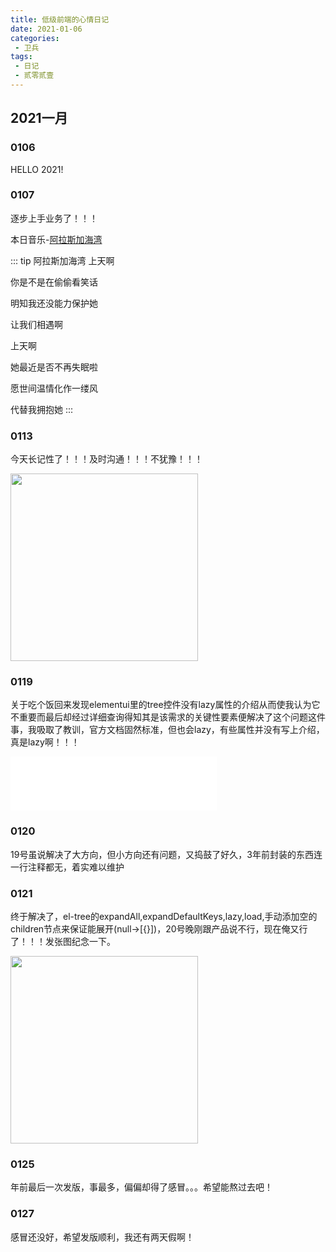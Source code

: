 ```yaml
---
title: 低级前端的心情日记
date: 2021-01-06
categories:
 - 卫兵
tags:
 - 日记
 - 贰零贰壹
---
```


## 2021一月
### 0106

HELLO 2021!

### 0107

逐步上手业务了！！！

本日音乐-[阿拉斯加海湾](https://music.163.com/#/song?id=1805705271)

::: tip 阿拉斯加海湾
上天啊

你是不是在偷偷看笑话

明知我还没能力保护她

让我们相遇啊

上天啊

她最近是否不再失眠啦

愿世间温情化作一缕风

代替我拥抱她
:::

### 0113

今天长记性了！！！及时沟通！！！不犹豫！！！

<img src="https://gitee.com/wavedanger/blog-picgo/raw/master/img/%E5%B0%8F%E4%B8%91%E7%AB%9F%E6%98%AF%E6%88%91%E8%87%AA%E5%B7%B1.jpg" width="300px"/>

### 0119

关于吃个饭回来发现elementui里的tree控件没有lazy属性的介绍从而使我认为它不重要而最后却经过详细查询得知其是该需求的关键性要素便解决了这个问题这件事，我吸取了教训，官方文档固然标准，但也会lazy，有些属性并没有写上介绍，真是lazy啊！！！

<iframe frameborder="no" border="0" marginwidth="0" marginheight="0" width=330 height=86 src="//music.163.com/outchain/player?type=2&id=5113327&auto=0&height=66"></iframe>

### 0120

19号虽说解决了大方向，但小方向还有问题，又捣鼓了好久，3年前封装的东西连一行注释都无，着实难以维护

### 0121

终于解决了，el-tree的expandAll,expandDefaultKeys,lazy,load,手动添加空的children节点来保证能展开(null->[{}])，20号晚刚跟产品说不行，现在俺又行了！！！发张图纪念一下。

<img src="https://gitee.com/wavedanger/blog-picgo/raw/master/img/address.png" width="300px"/>

### 0125

年前最后一次发版，事最多，偏偏却得了感冒。。。希望能熬过去吧！

### 0127

感冒还没好，希望发版顺利，我还有两天假啊！